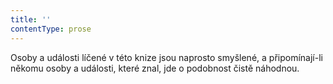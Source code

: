 ```yaml
---
title: ''
contentType: prose
---
```


Osoby a události líčené v této knize jsou naprosto smyšlené, a připomínají-li někomu osoby a události, které znal, jde o podobnost čistě náhodnou.

